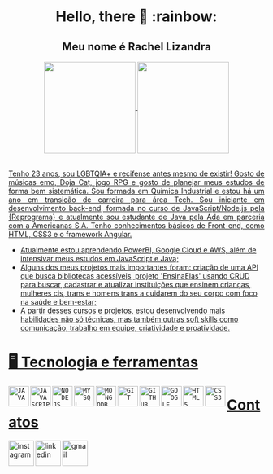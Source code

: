 <h1 align="center"> Hello, there 👋 :rainbow: </h1>
 
<h2 align="center">Meu nome é Rachel Lizandra</h2>

<div align="center">
<a href="https://github.com/rachellizandra"> 
<img align="center" height="180em" src="https://github-readme-stats.vercel.app/api/top-langs/?username=rachellizandra&layout=compact&langs_count=7&theme=dracula"/> <img align="center" height="180em" src="https://github-readme-stats.vercel.app/api?username=rachellizandra&show_icons=true&theme=dracula&include_all_commits=true&count_private=true"/>
</div>
 
 </br>

 <p align="justify">Tenho 23 anos, sou LGBTQIA+ e recifense antes mesmo de existir! Gosto de músicas emo, Doja Cat, jogo RPG e gosto de planejar meus estudos de forma bem sistemática. Sou formada em Química Industrial e estou há um ano em transição de carreira para área Tech. Sou iniciante em desenvolvimento back-end, formada no curso de JavaScript/Node.js pela {Reprograma} e atualmente sou estudante de Java pela Ada em parceria com a Americanas S.A. Tenho conhecimentos básicos de Front-end, como HTML, CSS3 e o framework Angular.

- Atualmente estou aprendendo PowerBI, Google Cloud e AWS, além de intensivar meus estudos em JavaScript e Java;
- Alguns dos meus projetos mais importantes foram: criação de uma API que busca bibliotecas acessíveis, projeto 'EnsinaElas' usando CRUD para buscar, cadastrar e atualizar instituições que ensinem crianças, mulheres cis, trans e homens trans a cuidarem do seu corpo com foco na saúde e bem-estar; 
- A partir desses cursos e projetos, estou desenvolvendo mais habilidades não só técnicas, mas também outras soft skills como comunicação, trabalho em equipe, criatividade e proatividade.</p>

# 🖥️ Tecnologia e ferramentas 

<code><img align="left" width="40px" src="https://cdn.jsdelivr.net/gh/devicons/devicon/icons/java/java-original.svg" title = "JAVA"/></code>
<code><img align="left" width="40px" src="https://cdn.jsdelivr.net/gh/devicons/devicon/icons/javascript/javascript-original.svg" title = "JAVASCRIPT"/></code>
<code><img align="left" width="40px" src="https://cdn.jsdelivr.net/gh/devicons/devicon/icons/nodejs/nodejs-original-wordmark.svg" title = "NODEJS"/></code>
<code><img align="left" width="40px" src="https://cdn.jsdelivr.net/gh/devicons/devicon/icons/mysql/mysql-original.svg" title = "MYSQL"/></code>
<code><img align="left" width="40px" src="https://cdn.jsdelivr.net/gh/devicons/devicon/icons/mongodb/mongodb-original-wordmark.svg" title = "MONGODB"/></code>
<code><img align="left" width="40px" src="https://cdn.jsdelivr.net/gh/devicons/devicon/icons/git/git-original.svg" title = "GIT"/></code>
<code><img align="left" width="40px" src="https://cdn.jsdelivr.net/gh/devicons/devicon/icons/github/github-original.svg" title = "GITHUB"/></code>
<code><img align="left" width="40px" src="https://cdn.jsdelivr.net/gh/devicons/devicon/icons/googlecloud/googlecloud-original.svg" title = "GOOGLE CLOUD"/></code>
<code><img align="left" width="40px" src="https://cdn.jsdelivr.net/gh/devicons/devicon/icons/html5/html5-original-wordmark.svg" title = "HTML5"/></code>
<code><img align="left" width="40px" src="https://cdn.jsdelivr.net/gh/devicons/devicon/icons/css3/css3-original-wordmark.svg" title = "CSS3"/></code>

 # Contatos
 
 <div dsplay="inline-block">
 
 <a href="https://www.instagram.com/rachel.lizandra/"> <img align="left" width="50px" src="https://cdn-icons-png.flaticon.com/512/174/174855.png" alt="instagram" style="vertical-align:top;">
 </a>
  <a href="https://www.linkedin.com/in/rachel-lizandra-96a430169/"> <img align="left" width="50px" src="https://cdn-icons-png.flaticon.com/512/3536/3536505.png" alt="linkedin" style="vertical-align:top;">
 </a>
  <a href="mailto:rachellizandra@gmail.com"> <img align="left" width="50px" src="https://cdn-icons-png.flaticon.com/512/5968/5968534.png" alt="gmail" style="vertical-align:top;"> </a>
</div>







          
          
          
